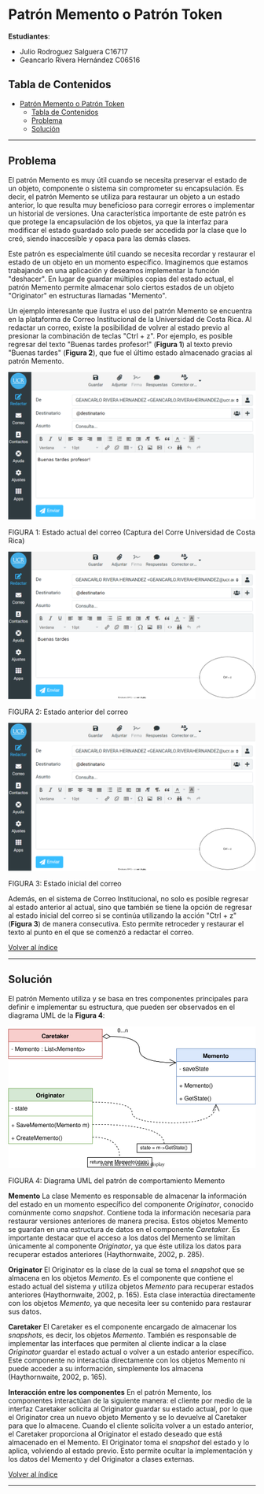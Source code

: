 # Patrón Memento o Patrón Token

**Estudiantes**:

- Julio Rodroguez Salguera C16717
- Geancarlo Rivera Hernández C06516

## Tabla de Contenidos

- [Patrón Memento o Patrón Token](#patrón-memento-o-patrón-token)
  - [Tabla de Contenidos](#tabla-de-contenidos)
  - [Problema](#problema)
  - [Solución](#solución)

***

## Problema

El patrón Memento es muy útil cuando se necesita preservar el estado de un objeto, componente o sistema sin comprometer su encapsulación. Es decir, el patrón Memento se utiliza para restaurar un objeto a un estado anterior, lo que resulta muy beneficioso para corregir errores o implementar un historial de versiones. Una característica importante de este patrón es que protege la encapsulación de los objetos, ya que la interfaz para modificar el estado guardado solo puede ser accedida por la clase que lo creó, siendo inaccesible y opaca para las demás clases.

Este patrón es especialmente útil cuando se necesita recordar y restaurar el estado de un objeto en un momento específico. Imaginemos que estamos trabajando en una aplicación y deseamos implementar la función "deshacer". En lugar de guardar múltiples copias del estado actual, el patrón Memento permite almacenar solo ciertos estados de un objeto "Originator" en estructuras llamadas "Memento".

Un ejemplo interesante que ilustra el uso del patrón Memento se encuentra en la plataforma de Correo Institucional de la Universidad de Costa Rica. Al redactar un correo, existe la posibilidad de volver al estado previo al presionar la combinación de teclas "Ctrl + z". Por ejemplo, es posible regresar del texto "Buenas tardes profesor!" (**Figura 1**) al texto previo "Buenas tardes" (**Figura 2**), que fue el último estado almacenado gracias al patrón Memento.

![estadoActual](./images/estadoActualCorreo.svg)

FIGURA 1: Estado actual del correo (Captura del Corre Universidad de Costa Rica)

![estadoAnterior](./images/estadoAnteriorCorreo.svg)

FIGURA 2: Estado anterior del correo

![estadoInicial](./images/estadoInicialCorreo.svg)

FIGURA 3: Estado inicial del correo

Además, en el sistema de Correo Institucional, no solo es posible regresar al estado anterior al actual, sino que también se tiene la opción de regresar al estado inicial del correo si se continúa utilizando la acción "Ctrl + z" (**Figura 3**) de manera consecutiva. Esto permite retroceder y restaurar el texto al punto en el que se comenzó a redactar el correo.

[Volver al índice](#tabla-de-contenidos)
***

## Solución

El patrón Memento utiliza y se basa en tres componentes principales para definir e implementar su estructura, que pueden ser observados en el diagrama UML de la **Figura 4**:

![umlMemento](./images/DiagramaUMLMemento.svg)

FIGURA 4: Diagrama UML del patrón de comportamiento Memento

**Memento**
La clase Memento es responsable de almacenar la información del estado en un momento específico del componente *Originator*, conocido comúnmente como *snapshot*. Contiene toda la información necesaria para restaurar versiones anteriores de manera precisa. Estos objetos Memento se guardan en una estructura de datos en el componente *Caretaker*. Es importante destacar que el acceso a los datos del Memento se limitan únicamente al componente *Originator*, ya que éste utiliza los datos para recuperar estados anteriores (Haythornwaite, 2002, p. 285).

**Originator**
El Originator es la clase de la cual se toma el *snapshot* que se almacena en los objetos *Memento*. Es el componente que contiene el estado actual del sistema y utiliza objetos *Memento* para recuperar estados anteriores (Haythornwaite, 2002, p. 165). Esta clase interactúa directamente con los objetos *Memento*, ya que necesita leer su contenido para restaurar sus datos.

**Caretaker**
El Caretaker es el componente encargado de almacenar los *snapshots*, es decir, los objetos *Memento*. También es responsable de implementar las interfaces que permiten al cliente indicar a la clase *Originator* guardar el estado actual o volver a un estado anterior específico. Este componente no interactúa directamente con los objetos Memento ni puede acceder a su información, simplemente los almacena (Haythornwaite, 2002, p. 165).

**Interacción entre los componentes**
En el patrón Memento, los componentes interactúan de la siguiente manera: el cliente por medio de la interfaz Caretaker solicita al Originator guardar su estado actual, por lo que el Originator crea un nuevo objeto Memento y se lo devuelve al Caretaker para que lo almacene. Cuando el cliente solicita volver a un estado anterior, el Caretaker proporciona al Originator el estado deseado que está almacenado en el Memento. El Originator toma el *snapshot* del estado y lo aplica, volviendo al estado previo. Esto permite ocultar la implementación y los datos del Memento y del Originator a clases externas.

[Volver al índice](#tabla-de-contenidos)
***
